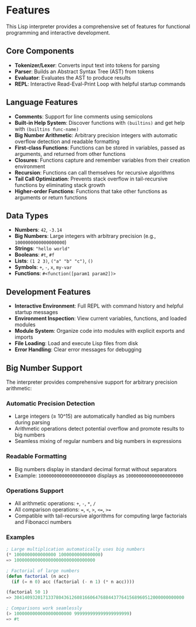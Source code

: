 # Features

This Lisp interpreter provides a comprehensive set of features for functional programming and interactive development.

## Core Components

- **Tokenizer/Lexer**: Converts input text into tokens for parsing
- **Parser**: Builds an Abstract Syntax Tree (AST) from tokens  
- **Evaluator**: Evaluates the AST to produce results
- **REPL**: Interactive Read-Eval-Print Loop with helpful startup commands

## Language Features

- **Comments**: Support for line comments using semicolons
- **Built-in Help System**: Discover functions with `(builtins)` and get help with `(builtins func-name)`
- **Big Number Arithmetic**: Arbitrary precision integers with automatic overflow detection and readable formatting
- **First-class Functions**: Functions can be stored in variables, passed as arguments, and returned from other functions
- **Closures**: Functions capture and remember variables from their creation environment
- **Recursion**: Functions can call themselves for recursive algorithms
- **Tail Call Optimization**: Prevents stack overflow in tail-recursive functions by eliminating stack growth
- **Higher-order Functions**: Functions that take other functions as arguments or return functions

## Data Types

- **Numbers**: `42`, `-3.14`
- **Big Numbers**: Large integers with arbitrary precision (e.g., `1000000000000000000`)
- **Strings**: `"hello world"`
- **Booleans**: `#t`, `#f`
- **Lists**: `(1 2 3)`, `("a" "b" "c")`, `()`
- **Symbols**: `+`, `-`, `x`, `my-var`
- **Functions**: `#<function([param1 param2])>`

## Development Features

- **Interactive Environment**: Full REPL with command history and helpful startup messages
- **Environment Inspection**: View current variables, functions, and loaded modules
- **Module System**: Organize code into modules with explicit exports and imports
- **File Loading**: Load and execute Lisp files from disk
- **Error Handling**: Clear error messages for debugging

## Big Number Support

The interpreter provides comprehensive support for arbitrary precision arithmetic:

### Automatic Precision Detection
- Large integers (≥ 10^15) are automatically handled as big numbers during parsing
- Arithmetic operations detect potential overflow and promote results to big numbers
- Seamless mixing of regular numbers and big numbers in expressions

### Readable Formatting
- Big numbers display in standard decimal format without separators
- Example: `1000000000000000000000` displays as `1000000000000000000000`

### Operations Support
- All arithmetic operations: `+`, `-`, `*`, `/`
- All comparison operations: `=`, `<`, `>`, `<=`, `>=`
- Compatible with tail-recursive algorithms for computing large factorials and Fibonacci numbers

### Examples
```lisp
; Large multiplication automatically uses big numbers
(* 1000000000000000 1000000000000000)
=> 1000000000000000000000000000000

; Factorial of large numbers
(defun factorial (n acc)
  (if (= n 0) acc (factorial (- n 1) (* n acc))))

(factorial 50 1)
=> 30414093201713378043612608166064768844377641568960512000000000000

; Comparisons work seamlessly
(> 1000000000000000000000 999999999999999999999)
=> #t
```
